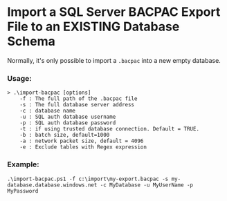 # Import a SQL Server BACPAC Export File to an EXISTING Database Schema
Normally, it's only possible to import a `.bacpac` into a new empty database.

### Usage:

```{PowerShell}
> .\import-bacpac [options]
    -f : The full path of the .bacpac file
    -s : The full database server address
    -c : database name
    -u : SQL auth database username
    -p : SQL auth database password
    -t : if using trusted database connection. Default = TRUE.
    -b : batch size, default=1000
    -a : network packet size, default = 4096
    -e : Exclude tables with Regex expression
```

### Example:
`.\import-bacpac.ps1 -f c:\import\my-export.bacpac -s my-database.database.windows.net -c MyDatabase -u MyUserName -p MyPassword`
